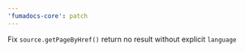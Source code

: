 ```yaml
---
'fumadocs-core': patch
---
```


Fix `source.getPageByHref()` return no result without explicit `language`
